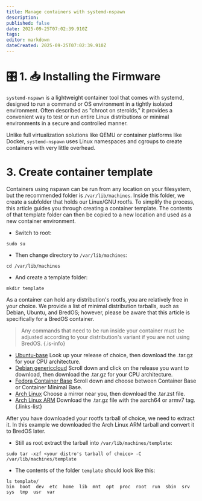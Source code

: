 ```yaml
---
title: Manage containers with systemd-nspawn
description:
published: false
date: 2025-09-25T07:02:39.910Z
tags:
editor: markdown
dateCreated: 2025-09-25T07:02:39.910Z
---
```


# 🎛️ 1. 📥 Installing the Firmware

`systemd-nspawn` is a lightweight container tool that comes with systemd, designed to run a command or OS environment in a tightly isolated environment. Often described as "chroot on steroids," it provides a convenient way to test or run entire Linux distributions or minimal environments in a secure and controlled manner.

Unlike full virtualization solutions like QEMU or container platforms like Docker, `systemd-nspawn` uses Linux namespaces and cgroups to create containers with very little overhead.

# 3. Create container template

Containers using nspawn can be run from any location on your filesystem, but the recommended folder is `/var/lib/machines`. Inside this folder, we create a subfolder that holds our Linux/GNU rootfs. To simplify the process, this article guides you through creating a container template. The contents of that template folder can then be copied to a new location and used as a new container environment.

- Switch to root:

```
sudo su
```

- Then change directory to `/var/lib/machines`:

```
cd /var/lib/machines
```

- And create a template folder:

```
mkdir template
```

As a container can hold any distribution's rootfs, you are relatively free in your choice. We provide a list of minimal distribution tarballs, such as Debian, Ubuntu, and BredOS; however, please be aware that this article is specifically for a BredOS container.

> Any commands that need to be run inside your container must be adjusted according to your distribution's variant if you are not using BredOS.
> {.is-info}

- [Ubuntu-base](https://cdimage.ubuntu.com/ubuntu-base/releases/) Look up your release of choice, then download the .tar.gz for your CPU architecture.
- [Debian genericcloud](https://cloud.debian.org/images/cloud/) Scroll down and click on the release you want to download, then download the .tar.gz for your CPU architecture.
- [Fedora Container Base](https://fedoraproject.org/misc#minimal) Scroll down and choose between Container Base or Container Minimal Base.
- [Arch Linux](https://archlinux.org/download/) Choose a mirror near you, then download the .tar.zst file.
- [Arch Linux ARM](https://archlinuxarm.org/os/) Download the .tar.gz file with the aarch64 or armv7 tag.
  {.links-list}

After you have downloaded your rootfs tarball of choice, we need to extract it. In this example we downloaded the Arch Linux ARM tarball and convert it to BredOS later.

- Still as root extract the tarball into `/var/lib/machines/template`:

```
sudo tar -xzf <your distro's tarball of choice> -C /var/lib/machines/template
```

- The contents of the folder `template` should look like this:

```
ls template/
bin  boot  dev  etc  home  lib  mnt  opt  proc  root  run  sbin  srv  sys  tmp  usr  var
```

